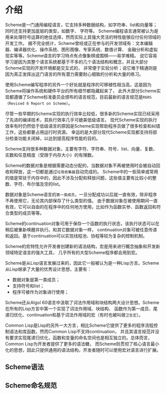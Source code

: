 # 介绍

Scheme是一门通用编程语言，它支持多种数据结构，如字符串、list和向量等；同时还支持更加底层的类型，如数字、 字符等。
Scheme编程语言通常被认为是用来处理符号运算的绝佳选择，然而实际上其强大灵活的特性能够应付任何领域的开发工作。
据不完全统计，Scheme曾经或正在参与的开发领域有：文本编辑器、编译器优化、操作系统、图形图像、专家系统、数值计算、
金融分析和虚拟现实等等。Scheme语言的学习特点有点像象棋或围棋——易学难精。
说它容易学习是因为其整个语言系统都基于不多的几个语法结构和概念，并且大部分Scheme实现的开发环境都是交互式的，
非常便于实验分析；说它难于精通则是因为真正发挥出这门语言的所有潜力需要耐心细致的分析和大量的练习。

使用Scheme编写程序的另外一个好处就是程序的可移植性相当高，这是因为Scheme将操作系统和硬件平台的所有细节都隐藏起来了，
此外大部分Scheme实现都遵循了Scheme标准委员会颁布的语言规范，目前最新的语言规范是`R6RS（Revised 6 Report on Scheme）`。

尽管一些早期的Scheme实现的执行效率比较低，很多新的Scheme实现已经采用了先进的编译技术，其执行效率几乎可媲美低级语言。
现代Scheme实现的执行效率有时仍然低于低级语言的原因是Scheme实现帮助程序员做了很多检查和纠错工作，这些都要占用运行时资源。
幸运的是大部分现代Scheme实现都支持将部分检查功能关闭掉，以达到提高程序性能的目的。

Scheme支持很多种数据对象，主要有字符、字符串、符号、list、向量、复数、实数和任意精度（受限于内存大小）的有理数。

Scheme的数据对象是根据需要动态分配的，当数据对象不再被使用时会被自动回收和释放，这一切都是通过`垃圾收集器`自动完成的。
Scheme中的一些简单或常用的值是常驻于内存中的，因此不涉及分配和释放问题，这些值主要有比较小的整数、字符、布尔值及空的list。

数据对象是Scheme语言的`第一类成员`，一旦分配成功以后就一直有效，除非程序不再使用它，无论其内部保存了什么类型的值。
由于数据对象在被使用期间一直有效，它可以自由的在程序中的任何地方使用，比如作为函数实参、函数返回和符合类型的成员等等。

Scheme的continuation对象可用于保存一个函数的执行状态，该执行状态可以在稍后被重新唤醒并执行。和其它数据对象一样，
continuation对象可被任意传递和返回。基于continuation可以实现线程池、协程等较为复杂的控制机制。

Scheme的宏特性允许开发者创建新的语法结构，宏是用来进行概念抽象和开发新领域特定语言的强大工具，
几乎所有的大型Scheme程序都会用到宏。

Scheme是从Lisp语言发展过来的，因此它一般被认为是一种Lisp方言。Scheme从Lisp继承了大量的优秀设计思想，主要有：
* 数据对象是第一类成员；
* 支持符号和list；
* 程序可被作为对象进行使用；

Scheme还从Algol 60语言中汲取了词法作用域和块结构两大设计思想。Scheme在所有的Lisp方言中第一个实现了词法作用域、块结构、
函数作为第一成员、尾递归优化、continuation和基于词法作用域的宏（有时也被叫做`卫生宏`）。

Common Lisp是Lisp的另外一大方言，相比Scheme它提供了更多的程序流程控制语法和库函数。然而Common Lisp不支持continuation，
并且其语言规范并没有要求实现尾递归优化，函数和变量的命名空间也是相互独立的。总体而言，Common Lisp为开发者提供了更多的语法糖，
而Scheme则贯彻了核心语言最小化的思想，因此只提供通用的语法结构，开发者随时可以使用宏对语言进行扩展。

## Scheme语法

## Scheme命名规范


